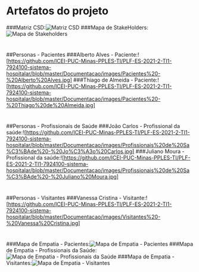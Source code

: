 # Artefatos do projeto

###Matriz CSD:![Matriz CSD](https://user-images.githubusercontent.com/90854484/136440853-7a29fe94-bff8-406c-abe6-32465d0b9162.jpg)
###Mapa de StakeHolders:![Mapa de Stakeholders](https://user-images.githubusercontent.com/90854484/136440859-a45a047c-1413-45ba-a19e-9d566088220c.jpg)
#
##Personas - Pacientes
###Alberto Alves - Paciente:![https://github.com/ICEI-PUC-Minas-PPLES-TI/PLF-ES-2021-2-TI1-7924100-sistema-hospitalar/blob/master/Documentacao/images/Pacientes%20-%20Alberto%20Alves.jpg]
###Thiago de Almeida - Paciente:![https://github.com/ICEI-PUC-Minas-PPLES-TI/PLF-ES-2021-2-TI1-7924100-sistema-hospitalar/blob/master/Documentacao/images/Pacientes%20-%20Thiago%20de%20Almeida.jpg]
#
##Personas - Profissionais de Saúde
###João Carlos - Profissional da saúde:![https://github.com/ICEI-PUC-Minas-PPLES-TI/PLF-ES-2021-2-TI1-7924100-sistema-hospitalar/blob/master/Documentacao/images/Profissionais%20de%20Sa%C3%BAde%20-%20Jo%C3%A3o%20Carlos.jpg]
###Juliano Moura - Profissional da saúde:![https://github.com/ICEI-PUC-Minas-PPLES-TI/PLF-ES-2021-2-TI1-7924100-sistema-hospitalar/blob/master/Documentacao/images/Profissionais%20de%20Sa%C3%BAde%20-%20Juliano%20Moura.jpg]
#
##Personas - Visitantes
###Vanessa Cristina - Visitante:![https://github.com/ICEI-PUC-Minas-PPLES-TI/PLF-ES-2021-2-TI1-7924100-sistema-hospitalar/blob/master/Documentacao/images/Visitantes%20-%20Vanessa%20Cristina.jpg]
#
###Mapa de Empatia - Pacientes:![Mapa de Empatia - Pacientes](https://user-images.githubusercontent.com/90854484/136441110-cdd4f8fe-6513-4a0a-a7d8-3f62a12e8e51.jpg)
###Mapa de Empatia - Profissionais da Saúde:![Mapa de Empatia - Profissionais da Saúde](https://user-images.githubusercontent.com/90854484/136441123-80deaf29-64db-46fd-bfee-76761a9def8c.jpg)
###Mapa de Empatia - Visitantes:![Mapa de Empatia - Visitantes](https://user-images.githubusercontent.com/90854484/136441132-1ec7ab94-9375-4ce5-b531-14efef1a1f7a.jpg)




